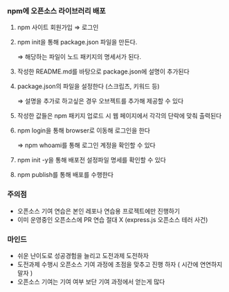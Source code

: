 ### npm에 오픈소스 라이브러리 배포

1. npm 사이트 회원가입 ⇒ 로그인
2. npm init을 통해 package.json 파일을 만든다.
    
    ⇒ 해당하는 파일이 노드 패키지의 명세서가 된다.
    
3. 작성한 README.md를 바탕으로 package.json에 설명이 추가된다
4. package.json의 파일을 설정한다 (스크립츠, 키워드 등)
    
    ⇒ 설명을 추가로 하고싶은 경우 오브젝트를 추가해 제공할 수 있다
    
5. 작성한 값들은 npm 패키지 업로드 시 웹 페이지에서 각각의 단락에 맞춰 출력된다
6. npm login을 통해 browser로 이동해 로그인을 한다
    
    ⇒ npm whoami를 통해 로그인 계정을 확인할 수 있다
    
7. npm init -y을 통해 배포전 설정파일 명세를 확인할 수 있다
8. npm publish를 통해 배포를 수행한다

### 주의점
- 오픈소스 기여 연습은 본인 레포나 연습용 프로젝트에만 진행하기
- 이미 운영중인 오픈소스에 PR 연습 절대 X (express.js 오픈소스 테러 사건)

### 마인드
- 쉬운 난이도로 성공경험을 늘리고 도전과제 도전하자
- 도전과제 수행시 오픈소스 기여 과정에 초점을 맞추고 진행 하자 ( 시간에 연연하지 말자 )
- 오픈소스 기여는 기여 여부 보단 기여 과정에서 얻는게 많다